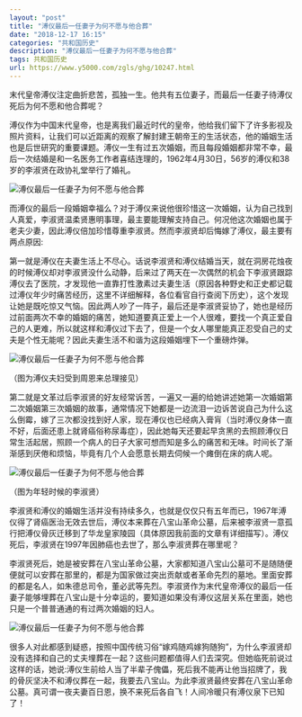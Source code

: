 ```yaml
---
layout: "post"
title: "溥仪最后一任妻子为何不愿与他合葬"
date: "2018-12-17 16:15"
categories: "共和国历史"
description: "溥仪最后一任妻子为何不愿与他合葬"
tags: 共和国历史
url: https://www.y5000.com/zgls/ghg/10247.html
---
```






末代皇帝溥仪注定曲折悲苦，孤独一生。他共有五位妻子，而最后一任妻子待溥仪死后为何不愿和他合葬呢？

溥仪作为中国末代皇帝，也是离我们最近时代的皇帝，他给我们留下了许多影视及照片资料，让我们可以近距离的观察了解封建王朝帝王的生活状态，他的婚姻生活也是后世研究的重要课题。溥仪一生有过五次婚姻，而且每段婚姻都非常不幸，最后一次结婚是和一名医务工作者喜结连理的，1962年4月30日，56岁的溥仪和38岁的李淑贤在政协礼堂举行了婚礼。

![溥仪最后一任妻子为何不愿与他合葬](/uploads/allimg/170112/6-1F112091F0624.JPG)

而溥仪的最后一段婚姻幸福么？对于溥仪来说他很珍惜这一次婚姻，认为自己找到人真爱，李淑贤温柔贤惠明事理，最主要能理解支持自己。何况他这次婚姻也属于老夫少妻，因此溥仪倍加珍惜尊重李淑贤。然而李淑贤却后悔嫁了溥仪，最主要有两点原因:

第一就是溥仪在夫妻生活上不尽心。话说李淑贤和溥仪结婚当天，就在洞房花烛夜的时候溥仪却对李淑贤没什么动静，后来过了两天在一次偶然的机会下李淑贤跟踪溥仪去了医院，才发现他一直靠打性激素过夫妻生活（原因各种野史和正史都记载过溥仪年少时痛苦经历，这里不详细解释，各位看官自行查阅下历史），这个发现让她是既吃惊又气恼。因此两人吵了一阵子，最后还是李淑贤妥协了，她也是经历过前面两次不幸的婚姻的痛苦，她知道要真正爱上一个人很难，要找一个真正爱自己的人更难，所以就这样和溥仪过下去了，但是一个女人哪里能真正忍受自己的丈夫是个性无能呢？因此夫妻生活不和谐为这段婚姻埋下一个重磅炸弹。

![溥仪最后一任妻子为何不愿与他合葬](/uploads/allimg/170112/6-1F112091J0339.JPG)

（图为溥仪夫妇受到周恩来总理接见）

第二就是文革过后李淑贤的好友经常诉苦，一遍又一遍的给她讲述她第一次婚姻第二次婚姻第三次婚姻的故事，通常情况下她都是一边流泪一边诉苦说自己为什么这么倒霉，嫁了三次都没找到好人家，现在溥仪也已经病入膏肓（当时溥仪身体一直不好，后面还患上就肾癌俗称尿毒症），因此她每天还要起早贪黑的去照顾溥仪日常生活起居，照顾一个病人的日子大家可想而知是多么的痛苦和无味。时间长了渐渐感到厌倦和烦恼，毕竟有几个人会愿意长期去伺候一个瘫倒在床的病人呢。

![溥仪最后一任妻子为何不愿与他合葬](/uploads/allimg/170112/6-1F112091S0G9.JPG)

（图为年轻时候的李淑贤）

李淑贤和溥仪的婚姻生活并没有持续多久，也就是仅仅只有五年而已，1967年溥仪得了肾癌医治无效去世后，溥仪本来葬在八宝山革命公墓，后来被李淑贤一意孤行把溥仪骨灰迁移到了华龙皇家陵园（具体原因我前面的文章有详细描写）。溥仪死后，李淑贤在1997年因肺癌也去世了，那么李淑贤葬在哪里呢？

李淑贤死后，她是被安葬在八宝山革命公墓，大家都知道八宝山公墓可不是随随便便就可以安葬在那里的，都是为国家做过突出贡献或者革命先烈的墓地。里面安葬的都是名人，如朱德总司令，董必武等先烈。李淑贤作为末代皇帝溥仪的最后一任妻子能够埋葬在八宝山是十分幸运的，要知道如果没有溥仪这层关系在里面，她也只是一个普普通通的有过两次婚姻的妇人。

![溥仪最后一任妻子为何不愿与他合葬](/uploads/allimg/170112/6-1F112091944O1.JPG)

很多人对此都感到疑惑，按照中国传统习俗“嫁鸡随鸡嫁狗随狗”，为什么李淑贤却没有选择和自己的丈夫埋葬在一起？这些问题都值得人们去深究。但她临死前说过这样的话，她说:溥仪生前给人当了半辈子傀儡，死后我不能再让他当招牌了，我的骨灰坚决不和溥仪葬在一起，我要去八宝山。为此李淑贤最终安葬在八宝山革命公墓。真可谓一夜夫妻百日恩，换不来死后各自飞！人间冷暖只有溥仪泉下已知了！
